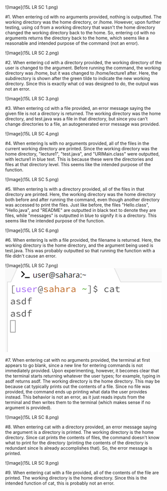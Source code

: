 
![Image](15L LR SC 1.png)

#1. When entering cd with no arguments provided, nothing is outputted. The working directory was the home directory, or /home. However, upon further testing, using cd from a working directory that wasn't the home directory changed the working directory back to the home. So, entering cd with no arguments returns the directory back to the home, which seems like a reasonable and intended purpose of the command (not an error).

![Image](15L LR SC 2.png)

#2. When entering cd with a directory provided, the working directory of the user is changed to the argument. Before running the command, the working directory was /home, but it was changed to /home/lecture1 after. Here, the subdirectory is shown after the green tilde to indicate the new working directory. Since this is exactly what cd was designed to do, the output was not an error.

![Image](15L LR SC 3.png)

#3. When entering cd with a file provided, an error message saying the given file is not a directory is returned. The working directory was the home directory, and test.java was a file in that directory, but since you can't change directories to a file, an autogenerated error message was provided.

![Image](15L LR SC 4.png)

#4. When entering ls with no arguments provided, all of the files in the current working directory are printed. Since the working directory was the home directory, "lecture1", "test.java", and "URIMain.class" were outputted, with lecture1 in blue text. This is because these were the directories and files at that directory level. This seems like the intended purpose of the function.

![Image](15L LR SC 5.png)

#5. When entering ls with a directory provided, all of the files in that directory are printed. Here, the working directory was the home directory both before and after running the command, even though another directory was accessed to print the files. Just like before, the files "Hello.class", "Hello.java", and "README" are outputted in black text to denote they are files, while "messages" is outputted in blue to signify it is a directory. This seems like the intended purpose of the function. 

![Image](15L LR SC 6.png)

#6. When entering ls with a file provided, the filename is returned. Here, the working directory is the home directory, and the argument being used is test.java. This was probably outputted so that running the function with a file didn't cause an error. 

![Image](15L LR SC 7.png) ![Image](image.png)

#7. When entering cat with no arguments provided, the terminal at first appears to go blank, since a new line for entering commands is not immediately provided. Upon experimenting, however, it becomes clear that the terminal starts returning whatever the user types; for example, typing in asdf returns asdf. The working directory is the home directory. This may be because cat typically prints out the contents of a file. Since no file was provided, the command ends up printing what data the user provides instead. This behavior is not an error, as it just reads inputs from the terminal and then writes them to the terminal (which makes sense if no argument is provided).

![Image](15L LR SC 8.png)

#8. When entering cat with a directory provided, an error message saying the argument is a directory is printed. The working directory is the home directory. Since cat prints the contents of files, the command doesn't know what to print for the directory (printing the contents of the directory is redundant since ls already accomplishes that). So, the error message is printed.

![Image](15L LR SC 9.png)

#9. When entering cat with a file provided, all of the contents of the file are printed. The working directory is the home directory. Since this is the intended function of cat, this is probably not an error.
